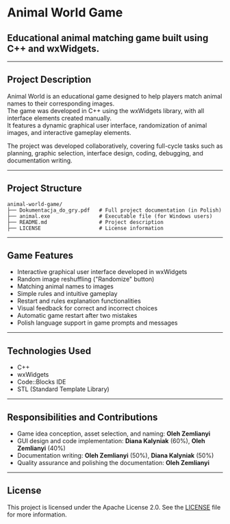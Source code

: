 # Animal World Game

## Educational animal matching game built using C++ and wxWidgets.

 ---
 
## Project Description  
Animal World is an educational game designed to help players match animal names to their corresponding images.  
The game was developed in C++ using the wxWidgets library, with all interface elements created manually.  
It features a dynamic graphical user interface, randomization of animal images, and interactive gameplay elements.

The project was developed collaboratively, covering full-cycle tasks such as planning, graphic selection, interface design, coding, debugging, and documentation writing.

---

## Project Structure

```
animal-world-game/
├── Dokumentacja_do_gry.pdf   # Full project documentation (in Polish)
├── animal.exe                # Executable file (for Windows users)
├── README.md                 # Project description
├── LICENSE                   # License information
```
---

## Game Features
- Interactive graphical user interface developed in wxWidgets
- Random image reshuffling ("Randomize" button)
- Matching animal names to images
- Simple rules and intuitive gameplay
- Restart and rules explanation functionalities
- Visual feedback for correct and incorrect choices
- Automatic game restart after two mistakes
- Polish language support in game prompts and messages

---

## Technologies Used
- C++
- wxWidgets
- Code::Blocks IDE
- STL (Standard Template Library)

---

## Responsibilities and Contributions
- Game idea conception, asset selection, and naming: **Oleh Zemlianyi**
- GUI design and code implementation: **Diana Kalyniak** (60%), **Oleh Zemlianyi** (40%)
- Documentation writing: **Oleh Zemlianyi** (50%), **Diana Kalyniak** (50%)
- Quality assurance and polishing the documentation: **Oleh Zemlianyi**

---

## License
This project is licensed under the Apache License 2.0.
See the [LICENSE](LICENSE) file for more information.
